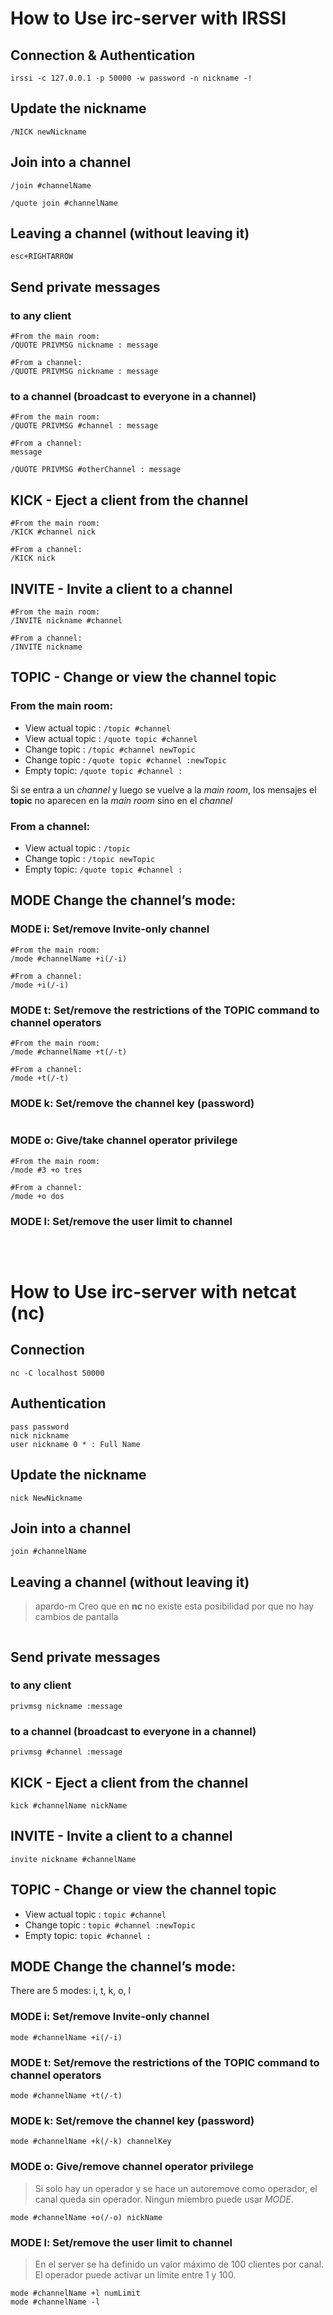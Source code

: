 # How to Use irc-server with IRSSI
## Connection & Authentication
```
irssi -c 127.0.0.1 -p 50000 -w password -n nickname -!
```
## Update the nickname
```
/NICK newNickname
```
## Join into a channel
``` 
/join #channelName

/quote join #channelName
```
## Leaving a channel (without leaving it)
```
esc+RIGHTARROW
```

## Send private messages 

### to any client
```
#From the main room:
/QUOTE PRIVMSG nickname : message

#From a channel:
/QUOTE PRIVMSG nickname : message
```

### to a channel  (broadcast to everyone in a channel)
```
#From the main room:
/QUOTE PRIVMSG #channel : message

#From a channel:
message

/QUOTE PRIVMSG #otherChannel : message
```
## KICK - Eject a client from the channel
```
#From the main room:
/KICK #channel nick

#From a channel:
/KICK nick
```
## INVITE - Invite a client to a channel
```
#From the main room:
/INVITE nickname #channel

#From a channel:
/INVITE nickname
```
## TOPIC - Change or view the channel topic

### From the main room:

- View actual topic : `/topic #channel`
- View actual topic : `/quote topic #channel`
- Change topic : `/topic #channel newTopic`   
- Change topic : `/quote topic #channel :newTopic`
- Empty topic: `/quote topic #channel :`

Si se entra a un *channel* y luego se vuelve a la *main room*, los mensajes el **topic** no aparecen en la *main room* sino en el *channel*

### From a channel:

- View actual topic : `/topic`
- Change topic : `/topic newTopic`
- Empty topic: `/quote topic #channel :`

## MODE Change the channel’s mode:

### MODE i: Set/remove Invite-only channel
```
#From the main room:
/mode #channelName +i(/-i)

#From a channel:
/mode +i(/-i)
```
### MODE t: Set/remove the restrictions of the TOPIC command to channel operators
```
#From the main room:
/mode #channelName +t(/-t)

#From a channel:
/mode +t(/-t)
```
### MODE k: Set/remove the channel key (password)
```

```
### MODE o: Give/take channel operator privilege
```
#From the main room:
/mode #3 +o tres

#From a channel:
/mode +o dos
```
### MODE l: Set/remove the user limit to channel
```

```
<br>

# How to Use irc-server with netcat (nc)
## Connection
```
nc -C localhost 50000
```
## Authentication
```
pass password
nick nickname
user nickname 0 * : Full Name 
```

## Update the nickname
```
nick NewNickname
```
## Join into a channel
``` 
join #channelName
```
## Leaving a channel (without leaving it)

> apardo-m  Creo que en **nc** no existe esta posibilidad por que no hay cambios de pantalla

```

```

## Send private messages

### to any client

```
privmsg nickname :message
```

### to a channel  (broadcast to everyone in a channel)

```
privmsg #channel :message
```
## KICK - Eject a client from the channel
```
kick #channelName nickName
```
## INVITE - Invite a client to a channel
```
invite nickname #channelName
```
## TOPIC - Change or view the channel topic

- View actual topic : `topic #channel`
- Change topic : `topic #channel :newTopic`
- Empty topic: `topic #channel :`

## MODE Change the channel’s mode:

There are 5 modes: i, t, k, o, l

### MODE i: Set/remove Invite-only channel
```
mode #channelName +i(/-i)
```

### MODE t: Set/remove the restrictions of the TOPIC command to channel operators
```
mode #channelName +t(/-t)
```
### MODE k: Set/remove the channel key (password)
```
mode #channelName +k(/-k) channelKey
```
### MODE o: Give/remove channel operator privilege

> Si solo hay un operador y se hace un autoremove como operador, el canal queda sin operador. Ningun miembro puede usar *MODE*.

```
mode #channelName +o(/-o) nickName
```
### MODE l: Set/remove the user limit to channel

> En el server se ha definido un valor máximo de 100 clientes por canal. El operador puede activar un limite entre 1 y 100.

```
mode #channelName +l numLimit   
mode #channelName -l
```

